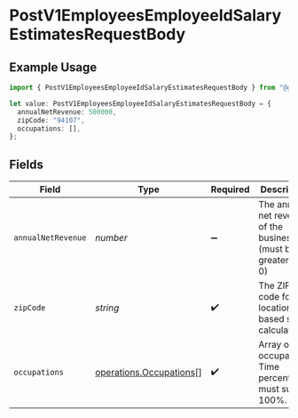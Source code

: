 # PostV1EmployeesEmployeeIdSalaryEstimatesRequestBody

## Example Usage

```typescript
import { PostV1EmployeesEmployeeIdSalaryEstimatesRequestBody } from "@gusto/embedded-api/models/operations/postv1employeesemployeeidsalaryestimates.js";

let value: PostV1EmployeesEmployeeIdSalaryEstimatesRequestBody = {
  annualNetRevenue: 500000,
  zipCode: "94107",
  occupations: [],
};
```

## Fields

| Field                                                              | Type                                                               | Required                                                           | Description                                                        | Example                                                            |
| ------------------------------------------------------------------ | ------------------------------------------------------------------ | ------------------------------------------------------------------ | ------------------------------------------------------------------ | ------------------------------------------------------------------ |
| `annualNetRevenue`                                                 | *number*                                                           | :heavy_minus_sign:                                                 | The annual net revenue of the business (must be greater than 0)    | 500000                                                             |
| `zipCode`                                                          | *string*                                                           | :heavy_check_mark:                                                 | The ZIP code for location-based salary calculations                | 94107                                                              |
| `occupations`                                                      | [operations.Occupations](../../models/operations/occupations.md)[] | :heavy_check_mark:                                                 | Array of occupations. Time percentages must sum to 100%.           |                                                                    |